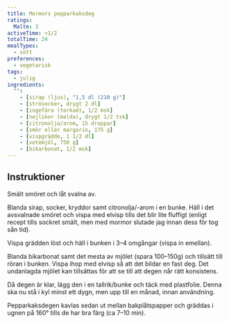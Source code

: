 ```yaml
---
title: Mormors pepparkaksdeg
ratings:
  Malte: 3
activeTime: <1/2
totalTime: 24
mealTypes:
  - sött
preferences:
  - vegetarisk
tags:
  - julig
ingredients:
  "":
    - [sirap (ljus), "1,5 dl (210 g)"]
    - [strösocker, drygt 2 dl]
    - [ingefära (torkad), 1/2 msk]
    - [nejlikor (malda), drygt 1/2 tsk]
    - [citronolja/arom, 15 droppar]
    - [smör eller margarin, 175 g]
    - [vispgrädde, 1 1/2 dl]
    - [vetemjöl, 750 g]
    - [bikarbonat, 1/2 msk]
---
```


## Instruktioner

Smält smöret och låt svalna av.

Blanda sirap, socker, kryddor samt citronolja/-arom i en bunke.
Häll i det avsvalnade smöret och vispa med elvisp tills det blir lite fluffigt
(enligt recept tills sockret smält, men med mormor slutade jag innan dess för tog sån tid).

Vispa grädden löst och häll i bunken i 3&ndash;4 omgångar (vispa in emellan).

Blanda bikarbonat samt det mesta av mjölet (spara 100&ndash;150g) och tillsätt till röran i bunken.
Vispa ihop med elvisp så att det bildar en fast deg.
Det undanlagda mjölet kan tillsättas för att se till att degen når rätt konsistens.

Då degen är klar, lägg den i en tallrik/bunke och täck med plastfolie.
Denna ska nu stå i kyl minst ett dygn, men upp till en månad, innan användning.

Pepparkaksdegen kavlas sedan ut mellan bakplåtspapper och gräddas i ugnen på 160&deg; tills de har bra färg (ca 7&ndash;10 min).
